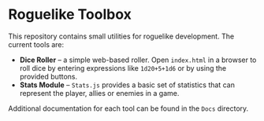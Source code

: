 # Roguelike Toolbox

This repository contains small utilities for roguelike development. The current tools are:

- **Dice Roller** – a simple web-based roller. Open `index.html` in a browser to roll dice by entering expressions like `1d20+5+1d6` or by using the provided buttons.
- **Stats Module** – `Stats.js` provides a basic set of statistics that can represent the player, allies or enemies in a game.

Additional documentation for each tool can be found in the `Docs` directory.
